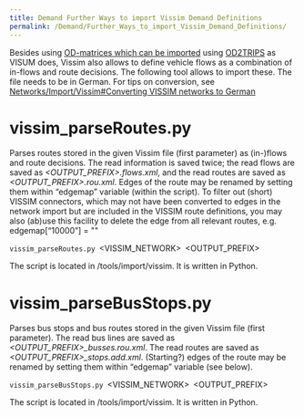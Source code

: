 ```yaml
---
title: Demand Further Ways to import Vissim Demand Definitions
permalink: /Demand/Further_Ways_to_import_Vissim_Demand_Definitions/
---
```


Besides using [OD-matrices which can be imported](/Demand/Importing_O/D_Matrices "wikilink") using [OD2TRIPS](/OD2TRIPS "wikilink") as VISUM does, Vissim also allows to define vehicle flows as a combination of in-flows and route decisions. The following tool allows to import these. The file needs to be in German. For tips on conversion, see [Networks/Import/Vissim\#Converting VISSIM networks to German](/Networks/Import/Vissim#Converting_VISSIM_networks_to_German "wikilink")

vissim_parseRoutes.py
======================

Parses routes stored in the given Vissim file (first parameter) as (in-)flows and route decisions. The read information is saved twice; the read flows are saved as *<OUTPUT_PREFIX>.flows.xml*, and the read routes are saved as *<OUTPUT_PREFIX>.rou.xml*. Edges of the route may be renamed by setting them within “edgemap” variable (within the script). To filter out (short) VISSIM connectors, which may not have been converted to edges in the network import but are included in the VISSIM route definitions, you may also (ab)use this facility to delete the edge from all relevant routes, e.g. edgemap\[“10000”\] = ""

`vissim_parseRoutes.py `<VISSIM_NETWORK>` `<OUTPUT_PREFIX>

The script is located in /tools/import/vissim. It is written in Python.

vissim_parseBusStops.py
========================

Parses bus stops and bus routes stored in the given Vissim file (first parameter). The read bus lines are saved as *<OUTPUT_PREFIX>_busses.rou.xml*. The read routes are saved as *<OUTPUT_PREFIX>_stops.add.xml*. (Starting?) edges of the route may be renamed by setting them within “edgemap” variable (see below).

`vissim_parseBusStops.py `<VISSIM_NETWORK>` `<OUTPUT_PREFIX>

The script is located in /tools/import/vissim. It is written in Python.